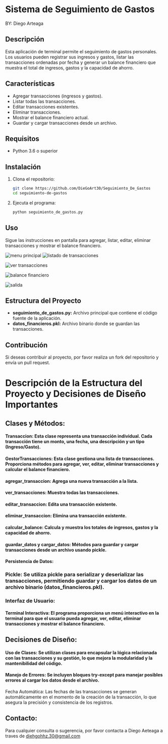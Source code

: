 # Sistema de Seguimiento de Gastos

BY: Diego Arteaga

## Descripción

Esta aplicación de terminal permite el seguimiento de gastos personales. Los usuarios pueden registrar sus ingresos y gastos, listar las transacciones ordenadas por fecha y generar un balance financiero que muestra el total de ingresos, gastos y la capacidad de ahorro.

## Características

- Agregar transacciones (ingresos y gastos).
- Listar todas las transacciones.
- Editar transacciones existentes.
- Eliminar transacciones.
- Mostrar el balance financiero actual.
- Guardar y cargar transacciones desde un archivo.

## Requisitos

- Python 3.6 o superior

## Instalación

1. Clona el repositorio:

    ```bash
    git clone https://github.com/DieGoArt30/Seguimiento_De_Gastos
    cd seguimiento-de-gastos
    ```

2. Ejecuta el programa:

    ```bash
    python seguimiento_de_gastos.py
    ```

## Uso

Sigue las instrucciones en pantalla para agregar, listar, editar, eliminar transacciones y mostrar el balance financiero.

![menu principal](https://github.com/DieGoArt30/Seguimiento_De_Gastos/assets/149025522/17d5af1c-cc32-45cd-9e91-cee0f1813413)
![listado de transacciones](https://github.com/DieGoArt30/Seguimiento_De_Gastos/assets/149025522/e2e21ab9-f083-451c-8bce-5143aaee5b04)

![ver transacciones](https://github.com/DieGoArt30/Seguimiento_De_Gastos/assets/149025522/4a279f4d-7d16-40b8-9557-d2fbc9e1591a)

![balance financiero](https://github.com/DieGoArt30/Seguimiento_De_Gastos/assets/149025522/2a4ab35c-554f-49ce-b82c-0b755d5f1adf)

![salida](https://github.com/DieGoArt30/Seguimiento_De_Gastos/assets/149025522/172aed01-6e1c-45a3-9f18-91bbf694a8b5)


## Estructura del Proyecto

- **seguimiento_de_gastos.py:** Archivo principal que contiene el código fuente de la aplicación.
- **datos_financieros.pkl:** Archivo binario donde se guardan las transacciones.

## Contribución

Si deseas contribuir al proyecto, por favor realiza un fork del repositorio y envía un pull request.

# Descripción de la Estructura del Proyecto y Decisiones de Diseño Importantes
## Clases y Métodos:

#### Transaccion: Esta clase representa una transacción individual. Cada transacción tiene un monto, una fecha, una descripción y un tipo (Ingreso/Gasto).
#### GestorTransacciones: Esta clase gestiona una lista de transacciones. Proporciona métodos para agregar, ver, editar, eliminar transacciones y calcular el balance financiero.
#### agregar_transaccion: Agrega una nueva transacción a la lista.
#### ver_transacciones: Muestra todas las transacciones.
#### editar_transaccion: Edita una transacción existente.
#### eliminar_transaccion: Elimina una transacción existente.
#### calcular_balance: Calcula y muestra los totales de ingresos, gastos y la capacidad de ahorro.
#### guardar_datos y cargar_datos: Métodos para guardar y cargar transacciones desde un archivo usando pickle.
#### Persistencia de Datos:

### Pickle: Se utiliza pickle para serializar y deserializar las transacciones, permitiendo guardar y cargar los datos de un archivo binario (datos_financieros.pkl).
### Interfaz de Usuario:

#### Terminal Interactiva: El programa proporciona un menú interactivo en la terminal para que el usuario pueda agregar, ver, editar, eliminar transacciones y mostrar el balance financiero.
## Decisiones de Diseño:

#### Uso de Clases: Se utilizan clases para encapsular la lógica relacionada con las transacciones y su gestión, lo que mejora la modularidad y la mantenibilidad del código.
#### Manejo de Errores: Se incluyen bloques try-except para manejar posibles errores al cargar los datos desde el archivo.
Fecha Automática: Las fechas de las transacciones se generan automáticamente en el momento de la creación de la transacción, lo que asegura la precisión y consistencia de los registros.

## Contacto:
Para cualquier consulta o sugerencia, por favor contacta a Diego Aeteaga a traves de diehgohhz.30@gmail.com

